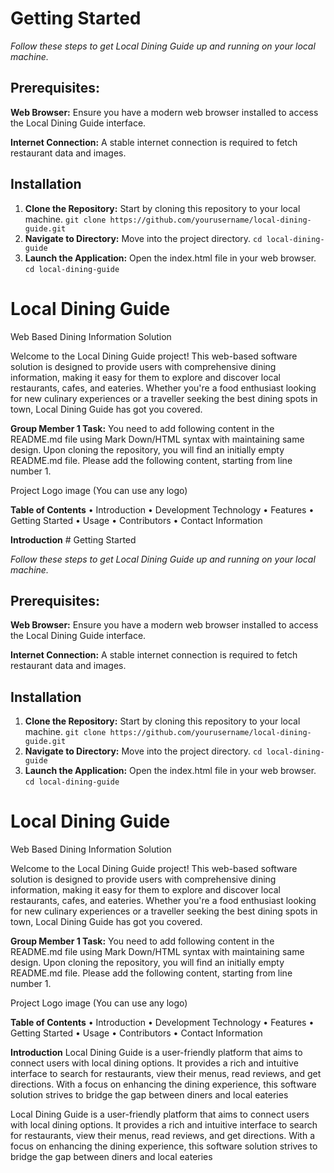# Getting Started

*Follow these steps to get Local Dining Guide up and running on your local machine.*

## Prerequisites:
**Web Browser:** Ensure you have a modern web browser installed to access the Local Dining Guide interface.

**Internet Connection:** A stable internet connection is required to fetch restaurant data and images.

## Installation
1. **Clone the Repository:**   Start by cloning this repository to your local machine.
`git clone https://github.com/yourusername/local-dining-guide.git`
2. **Navigate to Directory:**  Move into the project directory. 
`cd local-dining-guide                                       `
3. **Launch the Application:** Open the index.html file in your web browser. 
`cd local-dining-guide                                       `
# Local Dining Guide

Web Based Dining Information Solution


Welcome to the Local Dining Guide project! This web-based software solution is designed to provide users with comprehensive dining information, making it easy for them to explore and discover local restaurants, cafes, and eateries. Whether you're a food enthusiast looking for new culinary experiences or a traveller seeking the best dining spots in town, Local Dining Guide has got you covered.

**Group Member 1 Task:** You need to add following content in the README.md file using Mark Down/HTML syntax with maintaining same design. Upon cloning the repository, you will find an initially empty README.md file. Please add the following content, starting from line number 1. 


Project Logo image (You can use any logo) 

**Table of Contents** 
		• Introduction 
		• Development Technology 
		• Features 
		• Getting Started 
		• Usage 
		• Contributors 
		• Contact Information

 **Introduction**   # Getting Started

*Follow these steps to get Local Dining Guide up and running on your local machine.*

## Prerequisites:
**Web Browser:** Ensure you have a modern web browser installed to access the Local Dining Guide interface.

**Internet Connection:** A stable internet connection is required to fetch restaurant data and images.

## Installation
1. **Clone the Repository:**   Start by cloning this repository to your local machine.
`git clone https://github.com/yourusername/local-dining-guide.git`
2. **Navigate to Directory:**  Move into the project directory. 
`cd local-dining-guide                                       `
3. **Launch the Application:** Open the index.html file in your web browser. 
`cd local-dining-guide                                       `
# Local Dining Guide

Web Based Dining Information Solution


Welcome to the Local Dining Guide project! This web-based software solution is designed to provide users with comprehensive dining information, making it easy for them to explore and discover local restaurants, cafes, and eateries. Whether you're a food enthusiast looking for new culinary experiences or a traveller seeking the best dining spots in town, Local Dining Guide has got you covered.

**Group Member 1 Task:** You need to add following content in the README.md file using Mark Down/HTML syntax with maintaining same design. Upon cloning the repository, you will find an initially empty README.md file. Please add the following content, starting from line number 1. 


Project Logo image (You can use any logo) 

**Table of Contents** 
		• Introduction 
		• Development Technology 
		• Features 
		• Getting Started 
		• Usage 
		• Contributors 
		• Contact Information

 **Introduction** 
Local Dining Guide is a user-friendly platform that aims to connect users with local dining options. It provides a rich and intuitive interface to search for restaurants, view their menus, read reviews, and get directions. With a focus on enhancing the dining experience, this software solution strives to bridge the gap between diners and local eateries


Local Dining Guide is a user-friendly platform that aims to connect users with local dining options. It provides a rich and intuitive interface to search for restaurants, view their menus, read reviews, and get directions. With a focus on enhancing the dining experience, this software solution strives to bridge the gap between diners and local eateries


